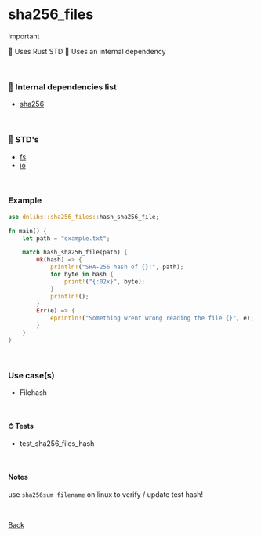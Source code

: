 # sha256_files

> [!IMPORTANT]
>
> 🦀 Uses Rust STD
> 🧩 Uses an internal dependency

<br>

### 🧩 Internal dependencies list

 - [sha256](sha256.md "sha256.md")

<br>

### 🦀 STD's

 - [fs](https://doc.rust-lang.org/std/fs/ "https://doc.rust-lang.org/std/fs/")
 - [io](https://doc.rust-lang.org/stable/std/io/ "https://doc.rust-lang.org/stable/std/io/")

<br>

### Example
``` rust
use dnlibs::sha256_files::hash_sha256_file;

fn main() {
    let path = "example.txt";

    match hash_sha256_file(path) {
        Ok(hash) => {
            println!("SHA-256 hash of {}:", path);
            for byte in hash {
                print!("{:02x}", byte);
            }
            println!();
        }
        Err(e) => {
            eprintln!("Something wrent wrong reading the file {}", e);
        }
    }
}
```

<br>

### Use case(s)
 - Filehash

<br>

#### ⏱ Tests
 - test_sha256_files_hash


<br>

#### Notes
use ``` sha256sum filename ``` on linux to verify / update test hash!



<br>

[Back](index.md "index.md")
